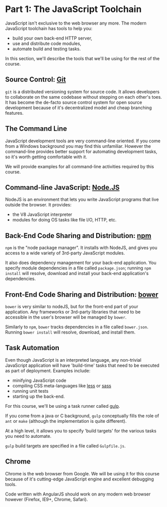 # Part 1: The JavaScript Toolchain

JavaScript isn't exclusive to the web browser any more.  The modern JavaScript
toolchain has tools to help you:

* build your own back-end HTTP server,
* use and distribute code modules,
* automate build and testing tasks.

In this section, we'll describe the tools that we'll be using for the
rest of the course.

## Source Control: [Git](http://git-scm.com/)

`git` is a distributed versioning system for source code.  It allows developers
to collaborate on the same codebase without stepping on each other's toes.  It
has become the de-facto source control system for open source development
because of it's decentralized model and cheap branching features.

## The Command Line

JavaScript development tools are very command-line oriented.  If you come from
a Windows background you may find this unfamiliar.  However the command-line
provides better support for automating development tasks, so it's worth getting
comfortable with it.

We will provide examples for all command-line activities required by this
course.

## Command-line JavaScript: [Node.JS](http://nodejs.org)

NodeJS is an environment that lets you write JavaScript programs that live
outside the browser.  It provides:

* the V8 JavaScript interpreter
* modules for doing OS tasks like file I/O, HTTP, etc.

## Back-End Code Sharing and Distribution: [npm](https://www.npmjs.com/)

`npm` is the "node package manager".  It installs with NodeJS, and gives you
access to a wide variety of 3rd-party JavaScript modules.

It also does dependency management for your back-end application.  You specify
module dependencies in a file called `package.json`; running `npm install`
will resolve, download and install your back-end application's dependencies.

## Front-End Code Sharing and Distribution: [bower](https://bower.io)

`bower` is very similar to nodeJS, but for the front-end part of your application.
Any frameworks or 3rd-party libraries that need to be accessible in the user's
browser will be managed by `bower`.

Similarly to `npm`, `bower` tracks dependencies in a file called `bower.json`.
Running `bower install` will resolve, download, and install them.

## Task Automation

Even though JavaScript is an interpreted language, any non-trivial JavaScript
application will have 'build-time' tasks that need to be executed as part of
deployment.  Examples include:

* minifying JavaScript code
* compiling CSS meta-languages like [less](http://lesscss.org) or [sass](http://sass-lang.com)
* running unit tests
* starting up the back-end.

For this course, we'll be using a task runner called [gulp](http://gulpjs.com/).

If you come from a java or C background, `gulp` conceptually fills the role of
`ant` or `make` (although the implementation is quite different).

At a high level, it allows you to specify 'build targets' for the various tasks
you need to automate.

`gulp` build targets are specified in a file called `Gulpfile.js`.

## Chrome

Chrome is the web browser from Google.  We will be using it for this course
because of it's cutting-edge JavaScript engine and excellent debugging tools.

Code written with AngularJS should work on any modern web browser however
(Firefox, IE9+, Chrome, Safari).
